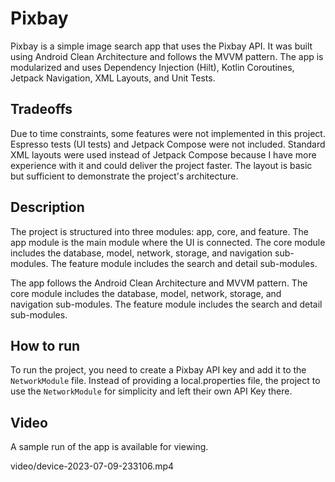 # Pixbay

Pixbay is a simple image search app that uses the Pixbay API.
It was built using Android Clean Architecture and follows the MVVM pattern. 
The app is modularized and uses Dependency Injection (Hilt), Kotlin Coroutines, Jetpack Navigation, XML Layouts, and Unit Tests.

## Tradeoffs

Due to time constraints, some features were not implemented in this project. 
Espresso tests (UI tests) and Jetpack Compose were not included.
Standard XML layouts were used instead of Jetpack Compose because I have more experience with it and could deliver the project faster. 
The layout is basic but sufficient to demonstrate the project's architecture.

## Description

The project is structured into three modules: app, core, and feature. 
The app module is the main module where the UI is connected. 
The core module includes the database, model, network, storage, and navigation sub-modules. 
The feature module includes the search and detail sub-modules.

The app follows the Android Clean Architecture and MVVM pattern. The core module includes the database, model, network, storage, and navigation sub-modules. The feature module includes the search and detail sub-modules.

## How to run

To run the project, you need to create a Pixbay API key and add it to the `NetworkModule` file. Instead of providing a local.properties file, the project to use the `NetworkModule` for simplicity and left their own API Key there.

## Video

A sample run of the app is available for viewing.

video/device-2023-07-09-233106.mp4